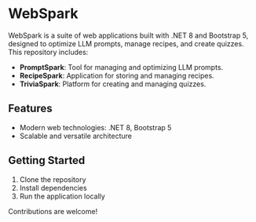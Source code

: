 # WebSpark

WebSpark is a suite of web applications built with .NET 8 and Bootstrap 5, designed to optimize LLM prompts, manage recipes, and create quizzes. This repository includes:

- **PromptSpark**: Tool for managing and optimizing LLM prompts.
- **RecipeSpark**: Application for storing and managing recipes.
- **TriviaSpark**: Platform for creating and managing quizzes.

## Features

- Modern web technologies: .NET 8, Bootstrap 5
- Scalable and versatile architecture

## Getting Started

1. Clone the repository
2. Install dependencies
3. Run the application locally

Contributions are welcome!


